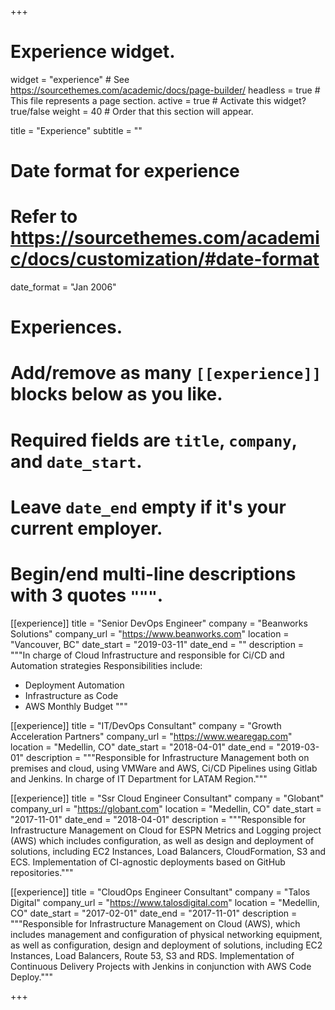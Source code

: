 +++
# Experience widget.
widget = "experience"  # See https://sourcethemes.com/academic/docs/page-builder/
headless = true  # This file represents a page section.
active = true  # Activate this widget? true/false
weight = 40  # Order that this section will appear.

title = "Experience"
subtitle = ""

# Date format for experience
#   Refer to https://sourcethemes.com/academic/docs/customization/#date-format
date_format = "Jan 2006"

# Experiences.
#   Add/remove as many `[[experience]]` blocks below as you like.
#   Required fields are `title`, `company`, and `date_start`.
#   Leave `date_end` empty if it's your current employer.
#   Begin/end multi-line descriptions with 3 quotes `"""`.

[[experience]]
  title = "Senior DevOps Engineer"
  company = "Beanworks Solutions"
  company_url = "https://www.beanworks.com"
  location = "Vancouver, BC"
  date_start = "2019-03-11"
  date_end = ""
  description = """In charge of Cloud Infrastructure and responsible for Ci/CD and Automation strategies
  Responsibilities include:
  
  * Deployment Automation
  * Infrastructure as Code
  * AWS Monthly Budget
  """

[[experience]]
  title = "IT/DevOps Consultant"
  company = "Growth Acceleration Partners"
  company_url = "https://www.wearegap.com"
  location = "Medellin, CO"
  date_start = "2018-04-01"
  date_end = "2019-03-01"
  description = """Responsible for Infrastructure Management both on premises and cloud, using VMWare and AWS, Ci/CD Pipelines using Gitlab and Jenkins. In charge of IT Department for LATAM Region."""

  [[experience]]
  title = "Ssr Cloud Engineer Consultant"
  company = "Globant"
  company_url = "https://globant.com"
  location = "Medellin, CO"
  date_start = "2017-11-01"
  date_end = "2018-04-01"
  description = """Responsible for Infrastructure Management on Cloud for ESPN Metrics and Logging project (AWS) which includes configuration, as well as design and deployment of solutions, including EC2 Instances, Load Balancers, CloudFormation, S3 and ECS. Implementation of CI-agnostic deployments based on GitHub repositories."""

  [[experience]]
  title = "CloudOps Engineer Consultant"
  company = "Talos Digital"
  company_url = "https://www.talosdigital.com"
  location = "Medellin, CO"
  date_start = "2017-02-01"
  date_end = "2017-11-01"
  description = """Responsible for Infrastructure Management on Cloud (AWS), which includes management and configuration of physical networking equipment, as well as configuration, design and deployment of solutions, including EC2 Instances, Load Balancers, Route 53, S3 and RDS. Implementation of Continuous Delivery Projects with Jenkins in conjunction with AWS Code Deploy."""

+++
